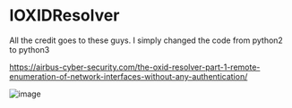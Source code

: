 # IOXIDResolver


All the credit goes to these guys. I simply changed the code from python2 to python3
<br>

https://airbus-cyber-security.com/the-oxid-resolver-part-1-remote-enumeration-of-network-interfaces-without-any-authentication/
<br>

![image](https://user-images.githubusercontent.com/54685018/114495913-ee727e00-9bec-11eb-80d0-f4551995f441.png)
